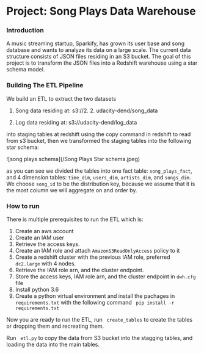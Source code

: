 # Project: Song Plays Data Warehouse

### Introduction
A music streaming startup, Sparkify, has grown its user base and song database and wants to analyze its data on a large scale. The current data structure consists of JSON files residing in an S3 bucket. The goal of this project is to transform the JSON files into a Redshift warehouse using a star schema model.


### Building The ETL Pipeline
We build an ETL to extract the two datasets 
1. Song data residing at: s3://2. 2. udacity-dend/song_data

2. Log data residing at: s3://udacity-dend/log_data

into staging tables at redshift using the copy command in redshift to read from s3 bucket, then we transformed the staging tables into the following star schema:

![song plays schema](/Song Plays Star schema.jpeg)

as you can see we divided the tables into one fact table: `song_plays_fact`, and 4 dimension tables: `time_dim`, `users_dim`, `artists_dim`, and `songs_dim`.
We choose `song_id` to be the distribution key, because we assume that it is the most column we will aggregate on and order by.


### How to run
There is multiple prerequisites to run the ETL which is:
1. Create an aws account 
2. Create an IAM user 
3. Retrieve the access keys.
4. Create an IAM role and attach `AmazonS3ReadOnlyAccess` policy to it
5. Create a redshift cluster with the previous IAM role, preferred ` dc2.large` with 4 nodes.
6. Retrieve the IAM role arn, and the cluster endpoint.
7. Store the access keys, IAM role arn, and the cluster endpoint in `dwh.cfg` file
8. Install python 3.6
9. Create a python virtual environment and install the pachages in ` requirements.txt` with the following command ` pip install -r requirements.txt`

Now you are ready to run the ETL, run ` create_tables` to create the tables or dropping them and recreating them.

Run ` etl.py` to copy the data from S3 bucket into the stagging tables, and loading the data into the main tables.
